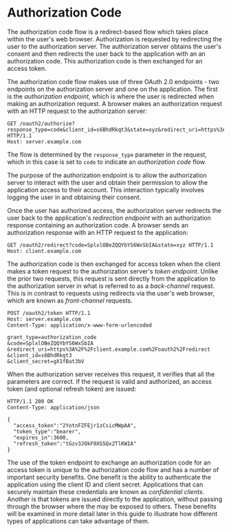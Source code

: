 # Authorization Code

The authorization code flow is a redirect-based flow which takes place within
the user's web browser.  Authorization is requested by redirecting the user to
the authorization server.  The authorization server obtains the user's consent
and then redirects the user back to the application with an an authorization
code.  This authorization code is then exchanged for an access token.

The authorization code flow makes use of three OAuth 2.0 endpoints - two
endpoints on the authorization server and one on the application.   The first is
the _authorization endpoint_, which is where the user is redirected when making
an authorization request.  A browser makes an authorization request with an HTTP
request to the authorization server:

```http
GET /oauth2/authorize?response_type=code&client_id=s6BhdRkqt3&state=xyz&redirect_uri=https%3A%2F%2Fclient%2Eexample%2Ecom%2Foauth2%2Fredirect HTTP/1.1
Host: server.example.com
```

The flow is determined by the `response_type` parameter in the request, which in
this case is set to `code` to indicate an _authorization code_ flow.

The purpose of the authorization endpoint is to allow the authorization server
to interact with the user and obtain their permission to allow the application
access to their account.  This interaction typically involves logging the user
in and obtaining their consent.

Once the user has authorized access, the authorization server redirects the user
back to the application's _redirection endpoint_ with an authorization response
containing an authorization code.  A browser sends an authorization response
with an HTTP request to the application:

```http
GET /oauth2/redirect?code=SplxlOBeZQQYbYS6WxSbIA&state=xyz HTTP/1.1
Host: client.example.com
```

The authorization code is then exchanged for access token when the client makes
a token request to the authorization server's _token endpoint_.  Unlike the
prior two requests, this request is sent directly from the application to the
authorization server in what is referred to as a _back-channel_ request.  This
is in contrast to requests using redirects via the user's web browser, which are
known as _front-channel_ requests.

```http
POST /oauth2/token HTTP/1.1
Host: server.example.com
Content-Type: application/x-www-form-urlencoded

grant_type=authorization_code
&code=SplxlOBeZQQYbYS6WxSbIA
&redirect_uri=https%3A%2F%2Fclient.example.com%2Foauth2%2Fredirect
&client_id=s6BhdRkqt3
&client_secret=gX1fBat3bV
```

When the authorization server receives this request, it verifies that all the
parameters are correct.  If the request is valid and authorized, an access token
(and optional refresh token) are issued:

```http
HTTP/1.1 200 OK
Content-Type: application/json

{
  "access_token":"2YotnFZFEjr1zCsicMWpAA",
  "token_type":"bearer",
  "expires_in":3600,
  "refresh_token":"tGzv3JOkF0XG5Qx2TlKWIA"
}
```

The use of the token endpoint to exchange an authorization code for an access
token is unique to the authorization code flow and has a number of important
security benefits.  One benefit is the ability to authenticate the application
using the client ID and client secret.  Applications that can securely maintain
these credentials are known as _confidential clients_.  Another is that tokens
are issued directly to the application, without passing through the browser
where the may be exposed to others.  These benefits will be examined in more
detail later in this guide to illustrate how different types of applications can
take advantage of them.
